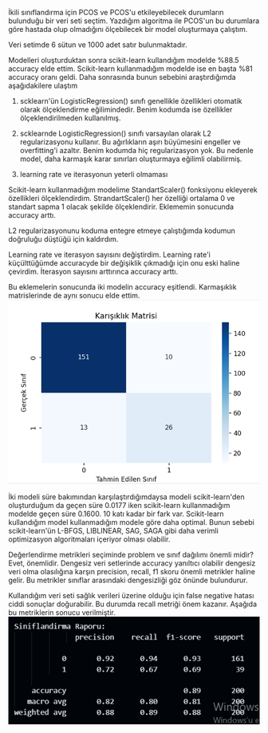 İkili sınıflandırma için PCOS ve PCOS'u etkileyebilecek durumların bulunduğu bir veri seti seçtim. Yazdığım algoritma ile PCOS'un bu durumlara göre hastada olup olmadığını ölçebilecek bir model oluşturmaya çalıştım.

Veri setimde 6 sütun ve 1000 adet satır bulunmaktadır.

Modelleri oluşturduktan sonra scikit-learn kullandığım modelde %88.5 accuracy elde ettim. Scikit-learn kullanmadığım modelde ise en başta %81 accuracy oranı geldi. 
Daha sonrasında bunun sebebini araştırdığımda aşağıdakilere ulaştım

1. scklearn'ün LogisticRegression() sınıfı genellikle özellikleri otomatik olarak ölçeklendirme eğilimindedir.
Benim kodumda ise özellikler ölçeklendirilmeden kullanılmış.

2. scklearnde LogisticRegression() sınıfı varsayılan olarak L2 regularizasyonu kullanır. Bu ağırlıkların aşırı büyümesini engeller ve overfitting'i azaltır.
Benim kodumda hiç regularizasyon yok. Bu nedenle model, daha karmaşık karar sınırları oluşturmaya eğilimli olabilirmiş.

3. learning rate ve iterasyonun yeterli olmaması

Scikit-learn kullanmadığım modelime StandartScaler() fonksiyonu ekleyerek özellikleri ölçeklendirdim. StrandartScaler() her özelliği ortalama 0 ve standart sapma 1 olacak şekilde ölçeklendirir. Eklememin sonucunda accuracy arttı.

L2 regularizasyonunu koduma entegre etmeye çalıştığımda kodumun doğruluğu düştüğü için kaldırdım.

Learning rate ve iterasyon sayısını değiştirdim. Learning rate'i küçülttüğümde accuracyde bir değişiklik çıkmadığı için onu eski haline çevirdim. İterasyon sayısını arttırınca accuracy arttı.

Bu eklemelerin sonucunda iki modelin accuracy eşitlendi. Karmaşıklık matrislerinde de aynı sonucu elde ettim.
![alt text](image.png)

İki modeli süre bakımından karşılaştırdığımdaysa modeli scikit-learn'den oluşturduğum da geçen süre  0.0177 iken scikit-learn kullanmadığım modelde geçen süre 0.1600.
10 katı kadar bir fark var. Scikit-learn kullandığım model kullanmadığım modele göre daha optimal. Bunun sebebi scikit-learn'ün L-BFGS, LIBLINEAR, SAG, SAGA gibi daha verimli optimizasyon algoritmaları içeriyor olması olabilir.

Değerlendirme metrikleri seçiminde problem ve sınıf dağılımı önemli midir?
Evet, önemlidir. Dengesiz veri setlerinde accuracy yanıltıcı olabilir dengesiz veri olma olasılığına karşın precision, recall, f1 skoru önemli metrikler haline gelir.  Bu metrikler sınıflar arasındaki dengesizliği göz önünde bulundurur.

Kullandığım veri seti sağlık verileri üzerine olduğu için false negative hatası ciddi sonuçlar doğurabilir. Bu durumda recall metriği önem kazanır. Aşağıda bu metriklerin sonucu verilmiştir.
![alt text](image-1.png)